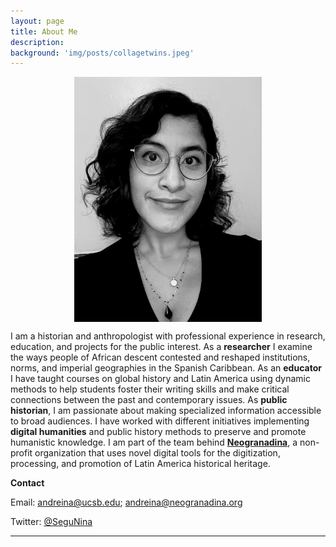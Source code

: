 ```yaml
---
layout: page
title: About Me
description:
background: 'img/posts/collagetwins.jpeg'
---
```

<img src="/img/profile-new.jpg" style="display: block; width: 300px; margin-right: auto; margin-left: auto;" />

I am a historian and anthropologist with professional experience in research, education, and projects for the public interest. As a **researcher** I examine the ways people of African descent contested and reshaped institutions, norms, and imperial geographies in the Spanish Caribbean. As an **educator** I have taught courses on global history and Latin America using dynamic methods to help students foster their writing skills and make critical connections between the past and contemporary issues. As **public historian**, I am passionate about making specialized information accessible to broad audiences. I have worked with different initiatives implementing **digital humanities** and public history methods to preserve and promote humanistic knowledge. I am part of the team behind [**Neogranadina**](https://neogranadina.org/), a non-profit organization that uses novel digital tools for the digitization, processing, and promotion of Latin America historical heritage.

 **Contact**

Email: andreina@ucsb.edu; andreina@neogranadina.org

Twitter: [@SeguNina](https://twitter.com/Neogranadina_es)

---

